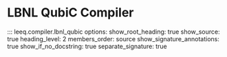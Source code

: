 # LBNL QubiC Compiler

::: leeq.compiler.lbnl_qubic
    options:
      show_root_heading: true
      show_source: true
      heading_level: 2
      members_order: source
      show_signature_annotations: true
      show_if_no_docstring: true
      separate_signature: true
